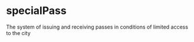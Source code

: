 # specialPass
The system of issuing and receiving passes in conditions of limited access to the city

